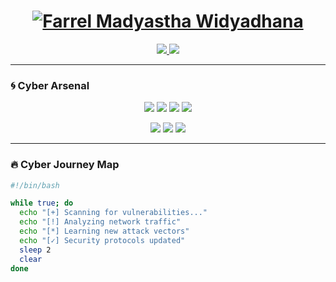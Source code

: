 <h1 align="center">
  <a href="https://git.io/typing-svg">
    <img src="https://readme-typing-svg.demolab.com?font=Fira+Code&weight=600&size=30&duration=4000&pause=1000&color=00FF00&center=true&vCenter=true&width=600&lines=⚡+𝐂𝐲𝐛𝐞𝐫𝐬𝐞𝐜𝐮𝐫𝐢𝐭𝐲+𝐄𝐧𝐭𝐡𝐮𝐬𝐢𝐚𝐬𝐭;🔐+𝐏𝐚𝐬𝐬𝐢𝐨𝐧𝐚𝐭𝐞+𝐋𝐞𝐚𝐫𝐧𝐞𝐫;🛡️+𝐅𝐮𝐭𝐮𝐫𝐞+𝐏𝐞𝐧𝐞𝐭𝐫𝐚𝐭𝐢𝐨𝐧+𝐓𝐞𝐬𝐭𝐞𝐫;💻+𝐈𝐧𝐟𝐨𝐒𝐞𝐜+𝐀𝐝𝐯𝐞𝐧𝐭𝐮𝐫𝐞𝐫" alt="Farrel Madyastha Widyadhana" />
  </a>
</h1>

<p align="center">
  <a href="https://www.instagram.com/farrelmdyasta?igsh=MWRtNW1pazFwa2txMA==">
    <img src="https://img.shields.io/badge/-@farrelmdyastha-E4405F?style=for-the-badge&logo=instagram&logoColor=white&labelColor=black"/>
  </a>
  <a href="mailto:farrelsugih@gmail.com">
    <img src="https://img.shields.io/badge/-Contact_Me!-00FF00?style=for-the-badge&logo=microsoft-outlook&logoColor=white&labelColor=black"/>
  </a>
</p>

---

### 🌀 **Cyber Arsenal**

<p align="center">
  <img src="https://img.shields.io/badge/Kali_Linux-557C94?style=for-the-badge&logo=kalilinux&logoColor=white&labelColor=black"/>
  <img src="https://img.shields.io/badge/Metasploit-ED1C24?style=for-the-badge&logo=metasploit&logoColor=white&labelColor=black"/>
  <img src="https://img.shields.io/badge/Nmap-FF6600?style=for-the-badge&logo=nmap&logoColor=white&labelColor=black"/>
  <img src="https://img.shields.io/badge/Wireshark-1679A7?style=for-the-badge&logo=wireshark&logoColor=white&labelColor=black"/>
</p>

<p align="center">
  <img src="https://img.shields.io/badge/Python-3776AB?style=for-the-badge&logo=python&logoColor=white&labelColor=black"/>
  <img src="https://img.shields.io/badge/Bash-4EAA25?style=for-the-badge&logo=gnu-bash&logoColor=white&labelColor=black"/>
  <img src="https://img.shields.io/badge/Network_Security-00FF00?style=for-the-badge&logo=network&logoColor=white&labelColor=black"/>
</p>

---

### 🔥 **Cyber Journey Map**

```bash
#!/bin/bash

while true; do
  echo "[+] Scanning for vulnerabilities..."
  echo "[!] Analyzing network traffic"
  echo "[*] Learning new attack vectors"
  echo "[✓] Security protocols updated"
  sleep 2
  clear
done
